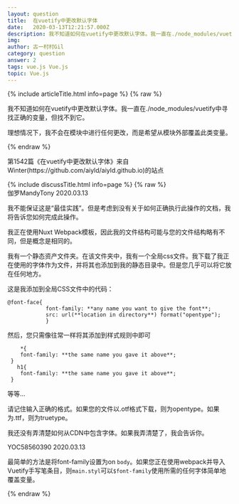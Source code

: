 ```yaml
---
layout: question
title:  在vuetify中更改默认字体
date:   2020-03-13T12:21:57.000Z
description: 我不知道如何在vuetify中更改默认字体。我一直在./node_modules/vuetify中寻找正确的变量，但找不到它。理想情况下，我不会在模块...
img: 
author: 古一村村Gil
category: question
answer: 2
tags: vue.js Vue.js
topic: Vue.js
---
```

<div class="article-root">
  <div class="article">
    {% include articleTitle.html info=page %}
    {% raw %}
    <div class="article-content"><p><font style="vertical-align: inherit;"><font style="vertical-align: inherit;">我不知道如何在vuetify中更改默认字体。</font><font style="vertical-align: inherit;">我一直在./node_modules/vuetify中寻找正确的变量，但找不到它。</font></font></p>

<p><font style="vertical-align: inherit;"><font style="vertical-align: inherit;">理想情况下，我不会在模块中进行任何更改，而是希望从模块外部覆盖此类变量。</font></font></p></div>
    {% endraw %}
  </div>
  <p class="winter_mark">第1542篇《在vuetify中更改默认字体》来自Winter(https://github.com/aiyld/aiyld.github.io)的站点</p>
  <div class="discuss-wrapper">
    {% include discussTitle.html info=page %}
    {% raw %}
    <div class="discuss-list">
    <div class="discuss-item">
        <div class="discuss-parent">
          <div class="discuss-meta">
            <span class="discuss-user">伽罗MandyTony</span>
            <span class="discuss-time">2020.03.13</span>
          </div>
          <div class="discuss-comment"><p><font style="vertical-align: inherit;"><font style="vertical-align: inherit;">我不能保证这是“最佳实践”。</font><font style="vertical-align: inherit;">但是考虑到没有关于如何正确执行此操作的文档，我将告诉您如何完成此操作。</font></font></p>

<p><font style="vertical-align: inherit;"><font style="vertical-align: inherit;">我正在使用Nuxt Webpack模板，因此我的文件结构可能与您的文件结构略有不同，但是概念是相同的。</font></font></p>

<p><font style="vertical-align: inherit;"><font style="vertical-align: inherit;">我有一个静态资产文件夹。</font><font style="vertical-align: inherit;">在该文件夹中，我有一个全局css文件。</font><font style="vertical-align: inherit;">我下载了我正在使用的字体作为文件，并将其也添加到我的静态目录中。</font><font style="vertical-align: inherit;">但是您几乎可以将它放在任何地方。</font></font></p>

<p><font style="vertical-align: inherit;"><font style="vertical-align: inherit;">这是我添加到全局CSS文件中的代码：</font></font></p>

<pre><code>@font-face{<font></font>
            font-family: **any name you want to give the font**;<font></font>
            src: url(**location in directory**) format("opentype");<font></font>
            }<font></font>
</code></pre>

<p><font style="vertical-align: inherit;"><font style="vertical-align: inherit;">然后，您只需像往常一样将其添加到样式规则中即可</font></font></p>

<pre><code>    *{<font></font>
    font-family: **the same name you gave it above**;<font></font>
 }<font></font>
   h1{<font></font>
    font-family: **the same name you gave it above**;<font></font>
 }<font></font>
</code></pre>

<p><font style="vertical-align: inherit;"><font style="vertical-align: inherit;">等等...</font></font></p>

<p><font style="vertical-align: inherit;"><font style="vertical-align: inherit;">请记住输入正确的格式。</font><font style="vertical-align: inherit;">如果您的文件以.otf格式下载，则为opentype。</font><font style="vertical-align: inherit;">如果为.ttf，则为truetype。</font></font></p>

<p><font style="vertical-align: inherit;"><font style="vertical-align: inherit;">我还没有弄清楚如何从CDN中包含字体。</font><font style="vertical-align: inherit;">如果我弄清楚了，我会告诉你。</font></font></p></div>
        </div></div><div class="discuss-item">
        <div class="discuss-parent">
          <div class="discuss-meta">
            <span class="discuss-user">YOC58560390</span>
            <span class="discuss-time">2020.03.13</span>
          </div>
          <div class="discuss-comment"><p><font style="vertical-align: inherit;"><font style="vertical-align: inherit;">最简单的方法是将font-family设置为on </font></font><code>body</code><font style="vertical-align: inherit;"><font style="vertical-align: inherit;">。</font><font style="vertical-align: inherit;">如果您正在使用webpack并导入Vuetify手写笔条目，则</font></font><code>main.styl</code><font style="vertical-align: inherit;"><font style="vertical-align: inherit;">可以</font></font><code>$font-family</code><font style="vertical-align: inherit;"><font style="vertical-align: inherit;">使用所需的任何字体</font><font style="vertical-align: inherit;">简单地覆盖</font><font style="vertical-align: inherit;">变量。</font></font></p></div>
        </div></div>
    </div>
    {% endraw %}
  </div>
<div>
